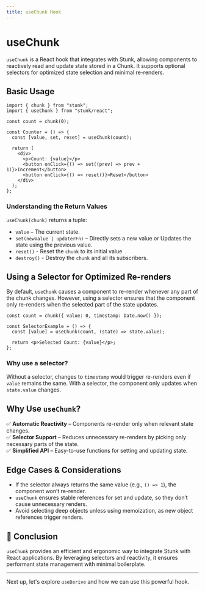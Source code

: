 ```yaml
---
title: useChunk Hook
---
```


# useChunk

`useChunk` is a React hook that integrates with Stunk, allowing components to reactively read and update state stored in a Chunk. It supports optional selectors for optimized state selection and minimal re-renders.

## Basic Usage

```tsx
import { chunk } from "stunk";
import { useChunk } from "stunk/react";

const count = chunk(0);

const Counter = () => {
  const [value, set, reset] = useChunk(count);

  return (
    <div>
      <p>Count: {value}</p>
      <button onClick={() => set((prev) => prev + 1)}>Increment</button>
      <button onClick={() => reset()}>Reset</button>
    </div>
  );
};
```

### Understanding the Return Values

`useChunk(chunk)` returns a tuple:

- `value` – The current state.
- `set(newValue | updaterFn)` – Directly sets a new value or Updates the state using the previous value.
- `reset()` - Reset the `chunk` to its initial value. .
- `destroy()` - Destroy the `chunk` and all its subscribers.

## Using a Selector for Optimized Re-renders

By default, `useChunk` causes a component to re-render whenever any part of the chunk changes. However, using a selector ensures that the component only re-renders when the selected part of the state updates.

```tsx
const count = chunk({ value: 0, timestamp: Date.now() });

const SelectorExample = () => {
  const [value] = useChunk(count, (state) => state.value);

  return <p>Selected Count: {value}</p>;
};
```

### Why use a selector?

Without a selector, changes to `timestamp` would trigger re-renders even if `value` remains the same.
With a selector, the component only updates when `state.value` changes.

## Why Use `useChunk`?

✅ **Automatic Reactivity** – Components re-render only when relevant state changes.  
✅ **Selector Support** – Reduces unnecessary re-renders by picking only necessary parts of the state.  
✅ **Simplified API** – Easy-to-use functions for setting and updating state.

## Edge Cases & Considerations

- If the selector always returns the same value (e.g., `() => 1`), the component won’t re-render.
- `useChunk` ensures stable references for set and update, so they don’t cause unnecessary renders.
- Avoid selecting deep objects unless using memoization, as new object references trigger renders.

## 🚀 Conclusion

`useChunk` provides an efficient and ergonomic way to integrate Stunk with React applications. By leveraging selectors and reactivity, it ensures performant state management with minimal boilerplate.

---

Next up, let's explore `useDerive` and how we can use this powerful hook.
